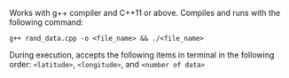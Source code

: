 Works with g++ compiler and C++11 or above. Compiles and runs with the following command:
```
g++ rand_data.cpp -o <file_name> && ./<file_name>
```

During execution, accepts the following items in terminal in the following order: ``<latitude>``, ``<longitude>``, and ``<number of data>``
